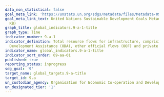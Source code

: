 ```yaml
---
data_non_statistical: false
goal_meta_link: 'https://unstats.un.org/sdgs/metadata/files/Metadata-09-0A-01.pdf '
goal_meta_link_text: United Nations Sustainable Development Goals Metadata (PDF 208
  KB)
graph_title: global_indicators.9-a-1-title
graph_type: line
indicator_number: 9.a.1
indicator_definition: Total resource flows for infrastructure, comprising Official
  Development Assistance (ODA), other official flows (OOF) and private flows
indicator_name: global_indicators.9-a-1-title
indicator_sort_order: 09-aa-01
published: true
reporting_status: inprogress
sdg_goal: '9'
target_name: global_targets.9-a-title
target_id: 9.a
un_custodian_agency: Organisation for Economic Co-operation and Development (OECD)
un_designated_tier: '1'
---
```

